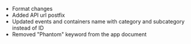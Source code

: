 * Format changes
* Added API url postfix
* Updated events and containers name with category and subcategory instead of ID
* Removed "Phantom" keyword from the app document